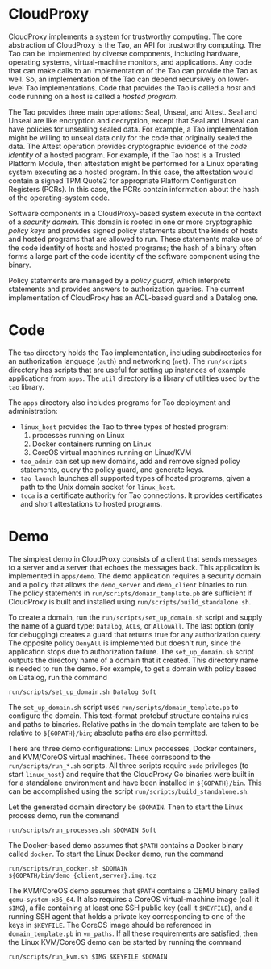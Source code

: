 CloudProxy
==========

CloudProxy implements a system for trustworthy computing. The core abstraction
of CloudProxy is the Tao, an API for trustworthy computing. The Tao can be
implemented by diverse components, including hardware, operating systems,
virtual-machine monitors, and applications. Any code that can make calls to an
implementation of the Tao can provide the Tao as well. So, an implementation of
the Tao can depend recursively on lower-level Tao implementations. Code that
provides the Tao is called a _host_ and code running on a host is called a
_hosted program_.

The Tao provides three main operations: Seal, Unseal, and Attest. Seal and
Unseal are like encryption and decryption, except that Seal and Unseal can have
policies for unsealing sealed data. For example, a Tao implementation might
be willing to unseal data only for the code that originally sealed the data. The
Attest operation provides cryptographic evidence of the _code identity_ of a
hosted program. For example, if the Tao host is a Trusted Platform Module, then
attestation might be performed for a Linux operating system executing as a
hosted program. In this case, the attestation would contain a signed TPM Quote2
for appropriate Platform Configuration Registers (PCRs). In this case, the PCRs
contain information about the hash of the operating-system code.

Software components in a CloudProxy-based system execute in the context of a
_security domain_. This domain is rooted in one or more cryptographic _policy
keys_ and provides signed policy statements about the kinds of hosts and hosted
programs that are allowed to run. These statements make use of the code identity
of hosts and hosted programs; the hash of a binary often forms a large part of
the code identity of the software component using the binary.

Policy statements are managed by a _policy guard_, which interprets statements
and provides answers to authorization queries. The current implementation of
CloudProxy has an ACL-based guard and a Datalog one.

Code
====

The `tao` directory holds the Tao implementation, including subdirectories for
an authorization language (`auth`) and networking (`net`). The `run/scripts`
directory has scripts that are useful for setting up instances of example
applications from `apps`. The `util` directory is a library of utilities used by
the `tao` library.

The `apps` directory also includes programs for Tao deployment and
administration:

- `linux_host` provides the Tao to three types of hosted program:
  1. processes running on Linux
  2. Docker containers running on Linux
  3. CoreOS virtual machines running on Linux/KVM
- `tao_admin` can set up new domains, add and remove signed policy
    statements, query the policy guard, and generate keys.
- `tao_launch` launches all supported types of hosted programs, given a
    path to the Unix domain socket for `linux_host`.
- `tcca` is a certificate authority for Tao connections. It provides
  certificates and short attestations to hosted programs.

Demo
====

The simplest demo in CloudProxy consists of a client that sends messages to a
server and a server that echoes the messages back. This application is
implemented in `apps/demo`. The demo application requires a security domain and
a policy that allows the `demo_server` and `demo_client` binaries to run. The
policy statements in `run/scripts/domain_template.pb` are sufficient if
CloudProxy is built and installed using `run/scripts/build_standalone.sh`.

To create a domain, run the `run/scripts/set_up_domain.sh` script and supply the
name of a guard type: `Datalog`, `ACLs`, or `AllowAll`. The last option (only
for debugging) creates a guard that returns true for any authorization query.
The opposite policy `DenyAll` is implemented but doesn't run, since the
application stops due to authorization failure. The `set_up_domain.sh` script
outputs the directory name of a domain that it created. This directory name is
needed to run the demo. For example, to get a domain with policy based on
Datalog, run the command

	run/scripts/set_up_domain.sh Datalog Soft

The `set_up_domain.sh` script uses `run/scripts/domain_template.pb` to configure
the domain. This text-format protobuf structure contains rules and paths to
binaries. Relative paths in the domain template are taken to be relative to
`${GOPATH}/bin`; absolute paths are also permitted.

There are three demo configurations: Linux processes, Docker containers, and
KVM/CoreOS virtual machines. These correspond to the `run/scripts/run_*.sh`
scripts. All three scripts require `sudo` privileges (to start `linux_host`) and
require that the CloudProxy Go binaries were built in for a standalone
environment and have been installed in `${GOPATH}/bin`. This can be accomplished
using the script `run/scripts/build_standalone.sh`.

Let the generated domain directory be `$DOMAIN`. Then to start the Linux process
demo, run the command

	run/scripts/run_processes.sh $DOMAIN Soft

The Docker-based demo assumes that `$PATH` contains a Docker binary called
`docker`. To start the Linux Docker demo, run the command

	run/scripts/run_docker.sh $DOMAIN ${GOPATH/bin/demo_{client,server}.img.tgz 

The KVM/CoreOS demo assumes that `$PATH` contains a QEMU binary called
`qemu-system-x86_64`. It also requires a CoreOS virtual-machine image (call it
`$IMG`), a file containing at least one SSH public key (call it `$KEYFILE`), and
a running SSH agent that holds a private key corresponding to one of the keys in
`$KEYFILE`. The CoreOS image should be referenced in `domain_template.pb` in
`vm_paths`. If all these requirements are satisfied, then the Linux KVM/CoreOS
demo can be started by running the command

	run/scripts/run_kvm.sh $IMG $KEYFILE $DOMAIN
